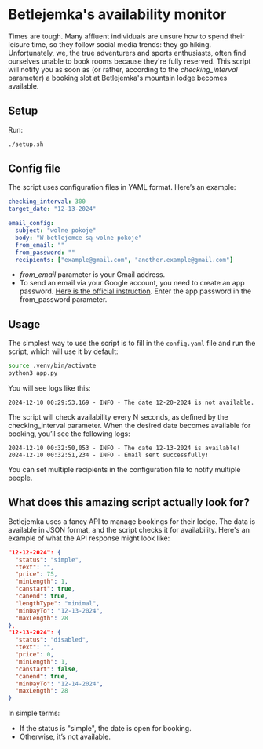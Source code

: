 # Betlejemka's availability monitor
Times are tough. Many affluent individuals are unsure how to spend their leisure time, so they follow social media trends: they go hiking. Unfortunately, we, the true adventurers and sports enthusiasts, often find ourselves unable to book rooms because they're fully reserved. This script will notify you as soon as (or rather, according to the *checking_interval* parameter) a booking slot at Betlejemka's mountain lodge becomes available.

## Setup
Run:
```bash
./setup.sh
```

## Config file
The script uses configuration files in YAML format. Here’s an example:
```YAML
checking_interval: 300
target_date: "12-13-2024"

email_config:
  subject: "wolne pokoje" 
  body: "W betlejemce są wolne pokoje"
  from_email: ""
  from_password: ""
  recipients: ["example@gmail.com", "another.example@gmail.com"]
```
- *from_email* parameter is your Gmail address.
- To send an email via your Google account, you need to create an app password. [Here is the official instruction](https://support.google.com/mail/answer/185833?hl=en). Enter the app password in the from_password parameter.

## Usage
The simplest way to use the script is to fill in the `config.yaml` file and run the script, which will use it by default:
```bash
source .venv/bin/activate
python3 app.py
```

You will see logs like this:
```
2024-12-10 00:29:53,169 - INFO - The date 12-20-2024 is not available.
```
The script will check availability every N seconds, as defined by the checking_interval parameter. When the desired date becomes available for booking, you’ll see the following logs:
```
2024-12-10 00:32:50,053 - INFO - The date 12-13-2024 is available!
2024-12-10 00:32:51,234 - INFO - Email sent successfully!
```

You can set multiple recipients in the configuration file to notify multiple people.

## What does this amazing script actually look for?
Betlejemka uses a fancy API to manage bookings for their lodge. The data is available in JSON format, and the script checks it for availability. Here's an example of what the API response might look like:
```JSON
"12-12-2024": {
  "status": "simple",
  "text": "",
  "price": 75,
  "minLength": 1,
  "canstart": true,
  "canend": true,
  "lengthType": "minimal",
  "minDayTo": "12-13-2024",
  "maxLength": 28
},
"12-13-2024": {
  "status": "disabled",
  "text": "",
  "price": 0,
  "minLength": 1,
  "canstart": false,
  "canend": true,
  "minDayTo": "12-14-2024",
  "maxLength": 28
}
```
In simple terms:
- If the status is "simple", the date is open for booking.
- Otherwise, it’s not available.
